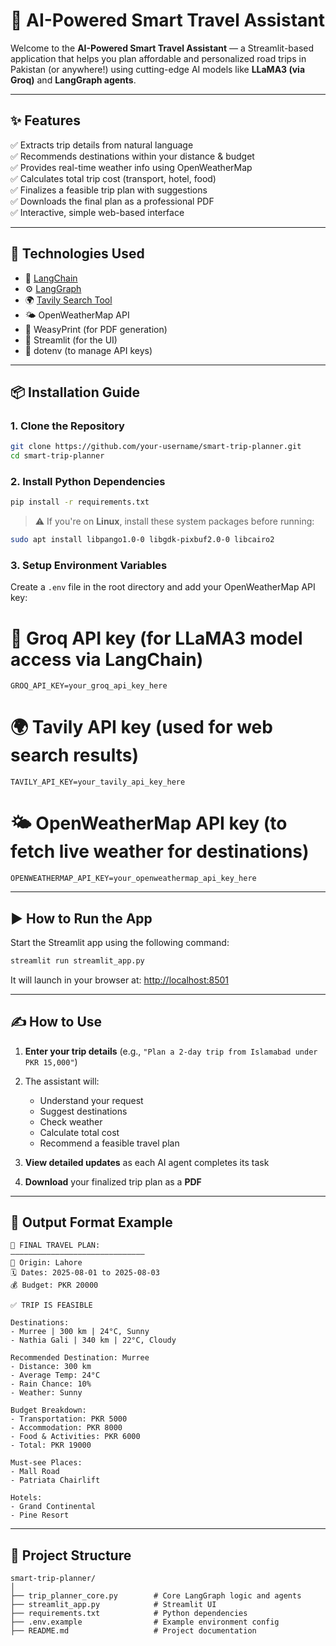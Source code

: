 # 🚗 AI-Powered Smart Travel Assistant

Welcome to the **AI-Powered Smart Travel Assistant** — a Streamlit-based application that helps you plan affordable and personalized road trips in Pakistan (or anywhere!) using cutting-edge AI models like **LLaMA3 (via Groq)** and **LangGraph agents**.

---

## ✨ Features

✅ Extracts trip details from natural language  
✅ Recommends destinations within your distance & budget  
✅ Provides real-time weather info using OpenWeatherMap  
✅ Calculates total trip cost (transport, hotel, food)  
✅ Finalizes a feasible trip plan with suggestions  
✅ Downloads the final plan as a professional PDF  
✅ Interactive, simple web-based interface

---

## 🧰 Technologies Used

- 🧠 [LangChain](https://github.com/langchain-ai/langchain)
- ⚙️ [LangGraph](https://github.com/langchain-ai/langgraph)
- 🌍 [Tavily Search Tool](https://docs.langchain.com/docs/integrations/tools/tavily/)
- 🌤️ OpenWeatherMap API
- 🧾 WeasyPrint (for PDF generation)
- 🧩 Streamlit (for the UI)
- 🔐 dotenv (to manage API keys)

---

## 📦 Installation Guide

### 1. Clone the Repository
```bash
git clone https://github.com/your-username/smart-trip-planner.git
cd smart-trip-planner
````

### 2. Install Python Dependencies

```bash
pip install -r requirements.txt
```

> ⚠️ If you're on **Linux**, install these system packages before running:

```bash
sudo apt install libpango1.0-0 libgdk-pixbuf2.0-0 libcairo2
```

### 3. Setup Environment Variables

Create a `.env` file in the root directory and add your OpenWeatherMap API key:

# 🔑 Groq API key (for LLaMA3 model access via LangChain)
```env
GROQ_API_KEY=your_groq_api_key_here
```

# 🌍 Tavily API key (used for web search results)
```env
TAVILY_API_KEY=your_tavily_api_key_here
```

# 🌤️ OpenWeatherMap API key (to fetch live weather for destinations)
```env
OPENWEATHERMAP_API_KEY=your_openweathermap_api_key_here
```


---

## ▶️ How to Run the App

Start the Streamlit app using the following command:

```bash
streamlit run streamlit_app.py
```

It will launch in your browser at: [http://localhost:8501](http://localhost:8501)

---

## ✍️ How to Use

1. **Enter your trip details** (e.g., `"Plan a 2-day trip from Islamabad under PKR 15,000"`)
2. The assistant will:

   * Understand your request
   * Suggest destinations
   * Check weather
   * Calculate total cost
   * Recommend a feasible travel plan
3. **View detailed updates** as each AI agent completes its task
4. **Download** your finalized trip plan as a **PDF**

---

## 📄 Output Format Example

```
🎉 FINAL TRAVEL PLAN:
——————————————————————————————
📍 Origin: Lahore
🗓️ Dates: 2025-08-01 to 2025-08-03
💰 Budget: PKR 20000

✅ TRIP IS FEASIBLE

Destinations:
- Murree | 300 km | 24°C, Sunny
- Nathia Gali | 340 km | 22°C, Cloudy

Recommended Destination: Murree
- Distance: 300 km
- Average Temp: 24°C
- Rain Chance: 10%
- Weather: Sunny

Budget Breakdown:
- Transportation: PKR 5000
- Accommodation: PKR 8000
- Food & Activities: PKR 6000
- Total: PKR 19000

Must-see Places:
- Mall Road
- Patriata Chairlift

Hotels:
- Grand Continental
- Pine Resort
```

---

## 📁 Project Structure

```
smart-trip-planner/
│
├── trip_planner_core.py        # Core LangGraph logic and agents
├── streamlit_app.py            # Streamlit UI
├── requirements.txt            # Python dependencies
├── .env.example                # Example environment config
├── README.md                   # Project documentation
```
